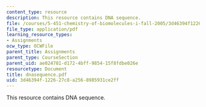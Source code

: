 ```yaml
---
content_type: resource
description: This resource contains DNA sequence.
file: /courses/5-451-chemistry-of-biomolecules-i-fall-2005/3d46394f122627c8a2568985931ce2ff_dnasequence.pdf
file_type: application/pdf
learning_resource_types:
- Assignments
ocw_type: OCWFile
parent_title: Assignments
parent_type: CourseSection
parent_uid: ae024781-d172-4bff-9854-15f8fdbe026e
resourcetype: Document
title: dnasequence.pdf
uid: 3d46394f-1226-27c8-a256-8985931ce2ff
---
```

This resource contains DNA sequence.

